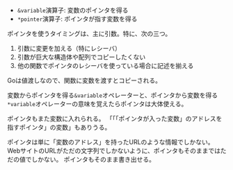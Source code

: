 - `&variable`演算子: 変数のポインタを得る
- `*pointer`演算子: ポインタが指す変数を得る

ポインタを使うタイミングは、主に引数。特に、次の三つ。

1. 引数に変更を加える（特にレシーバ）
2. 引数が巨大な構造体や配列でコピーしたくない
3. 他の関数でポインタのレシーバを使っている場合に記述を揃える

Goは値渡しなので、関数に変数を渡すとコピーされる。

変数からポインタを得る`&variable`オペレーターと、ポインタから変数を得る`*variable`オペレーターの意味を覚えたらポインタは大体使える。

ポインタもまた変数に入れられる。
「「「ポインタが入った変数」のアドレスを指すポインタ」の変数」もありうる。

ポインタは単に「変数のアドレス」を持ったURLのような情報でしかない。
WebサイトのURLがただの文字列でしかないように、ポインタもそのままではただの値でしかない。
ポインタもそのまま書き出せる。
